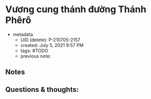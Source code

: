 # Vương cung thánh đường Thánh Phêrô

- metadata
	- UID (delete): P-210705-2157
	- created: July 5, 2021 9:57 PM
	- tags: #TODO 
	- previous note:

## Notes

## Questions & thoughts:

